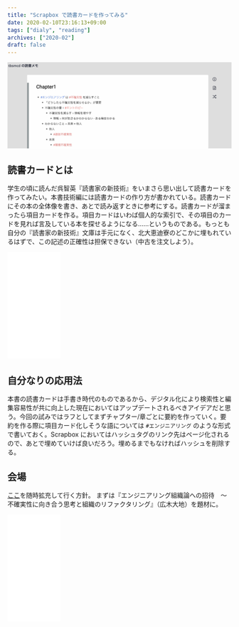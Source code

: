 ```yaml
---
title: "Scrapbox で読書カードを作ってみる"
date: 2020-02-10T23:16:13+09:00
tags: ["dialy", "reading"]
archives: ["2020-02"]
draft: false
---
```

![Scrapbox のスクリーンショット](/images/reading_card.jpg)

## 読書カードとは
学生の頃に読んだ呉智英『読書家の新技術』をいまさら思い出して読書カードを作ってみたい。本書技術編には読書カードの作り方が書かれている。読書カードにその本の全体像を書き、あとで読み返すときに参考にする。読書カードが溜まったら項目カードを作る。項目カードはいわば個人的な索引で、その項目のカードを見れば言及している本を探せるようになる……というものである。もっとも自分の『読書家の新技術』文庫は手元になく、北大恵迪寮のどこかに埋もれているはずで、この記述の正確性は担保できない（中古を注文しよう）。

<iframe style="width:120px;height:240px;" marginwidth="0" marginheight="0" scrolling="no" frameborder="0" src="//rcm-fe.amazon-adsystem.com/e/cm?lt1=_blank&bc1=000000&IS2=1&bg1=FFFFFF&fc1=000000&lc1=0000FF&t=tbsmcd-22&language=ja_JP&o=9&p=8&l=as4&m=amazon&f=ifr&ref=as_ss_li_til&asins=4022604697&linkId=bfa1767e634f812a0b8a1574a9cdf088"></iframe>

## 自分なりの応用法
本書の読書カードは手書き時代のものであるから、デジタル化により検索性と編集容易性が共に向上した現在においてはアップデートされるべきアイデアだと思う。今回の試みではラフとしてまずチャプター/章ごとに要約を作っていく。要約を作る際に項目カード化しそうな語については `#エンジニアリング` のような形式で書いておく。Scrapbox においてはハッシュタグのリンク先はページ化されるので、あとで埋めていけば良いだろう。埋めるまでもなければハッシュを削除する。

## 会場
[ここ](https://scrapbox.io/tbsmcd-reading/)を随時拡充して行く方針。
まずは『エンジニアリング組織論への招待　～不確実性に向き合う思考と組織のリファクタリング』（広木大地）を題材に。

<iframe style="width:120px;height:240px;" marginwidth="0" marginheight="0" scrolling="no" frameborder="0" src="//rcm-fe.amazon-adsystem.com/e/cm?lt1=_blank&bc1=000000&IS2=1&bg1=FFFFFF&fc1=000000&lc1=0000FF&t=tbsmcd-22&language=ja_JP&o=9&p=8&l=as4&m=amazon&f=ifr&ref=as_ss_li_til&asins=B079TLW41L&linkId=26a7a71a366f43b92715bd74e848d13c"></iframe>

